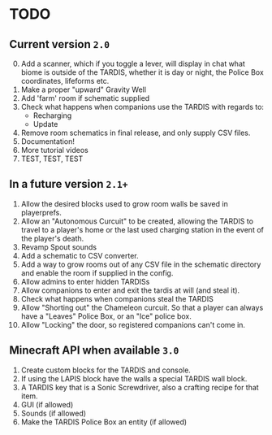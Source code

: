 # TODO
## Current version `2.0`
0. Add a scanner, which if you toggle a lever, will display in chat what biome is outside of the TARDIS, whether it is day or night, the Police Box coordinates, lifeforms etc.
1. Make a proper "upward" Gravity Well
2. Add 'farm' room if schematic supplied
3. Check what happens when companions use the TARDIS with regards to:
   - Recharging
   - Update
4. Remove room schematics in final release, and only supply CSV files.
5. Documentation!
6. More tutorial videos
7. TEST, TEST, TEST

## In a future version `2.1+`
1. Allow the desired blocks used to grow room walls be saved in playerprefs.
2. Allow an "Autonomous Curcuit" to be created, allowing the TARDIS to travel to a player's home or the last used charging station in the event of the player's death.
3. Revamp Spout sounds
4. Add a schematic to CSV converter.
5. Add a way to grow rooms out of any CSV file in the schematic directory and enable the room if supplied in the config.
6. Allow admins to enter hidden TARDISs
7. Allow companions to enter and exit the tardis at will (and steal it).
8. Check what happens when companions steal the TARDIS
9. Allow "Shorting out" the Chameleon curcuit. So that a player can always have a "Leaves" Police Box, or an "Ice" police box.
10. Allow "Locking" the door, so registered companions can't come in.

## Minecraft API when available `3.0`
1. Create custom blocks for the TARDIS and console.
2. If using the LAPIS block have the walls a special TARDIS wall block.
3. A TARDIS key that is a Sonic Screwdriver, also a crafting recipe for that item.
4. GUI (if allowed)
5. Sounds (if allowed)
6. Make the TARDIS Police Box an entity (if allowed)

